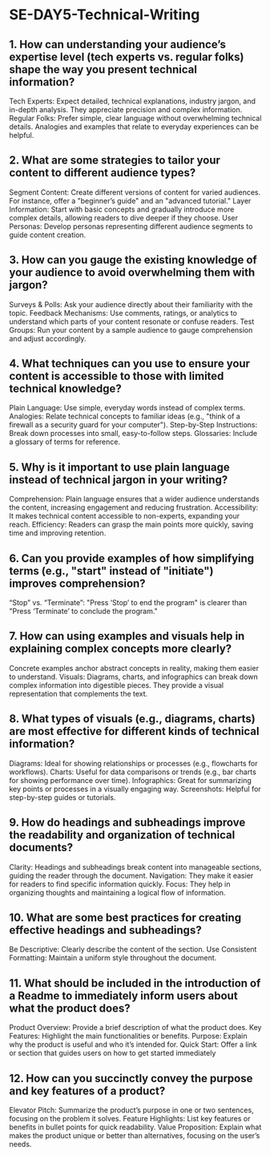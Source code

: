 # SE-DAY5-Technical-Writing
## 1. How can understanding your audience’s expertise level (tech experts vs. regular folks) shape the way you present technical information?
Tech Experts: Expect detailed, technical explanations, industry jargon, and in-depth analysis. They appreciate precision and complex information.
Regular Folks: Prefer simple, clear language without overwhelming technical details. Analogies and examples that relate to everyday experiences can be helpful.

## 2. What are some strategies to tailor your content to different audience types?
Segment Content: Create different versions of content for varied audiences. For instance, offer a "beginner’s guide" and an "advanced tutorial."
Layer Information: Start with basic concepts and gradually introduce more complex details, allowing readers to dive deeper if they choose.
User Personas: Develop personas representing different audience segments to guide content creation.

## 3. How can you gauge the existing knowledge of your audience to avoid overwhelming them with jargon?
Surveys & Polls: Ask your audience directly about their familiarity with the topic.
Feedback Mechanisms: Use comments, ratings, or analytics to understand which parts of your content resonate or confuse readers.
Test Groups: Run your content by a sample audience to gauge comprehension and adjust accordingly.

## 4. What techniques can you use to ensure your content is accessible to those with limited technical knowledge?
Plain Language: Use simple, everyday words instead of complex terms.
Analogies: Relate technical concepts to familiar ideas (e.g., "think of a firewall as a security guard for your computer").
Step-by-Step Instructions: Break down processes into small, easy-to-follow steps.
Glossaries: Include a glossary of terms for reference.

## 5. Why is it important to use plain language instead of technical jargon in your writing?
Comprehension: Plain language ensures that a wider audience understands the content, increasing engagement and reducing frustration.
Accessibility: It makes technical content accessible to non-experts, expanding your reach.
Efficiency: Readers can grasp the main points more quickly, saving time and improving retention.

## 6. Can you provide examples of how simplifying terms (e.g., "start" instead of "initiate") improves comprehension?
“Stop” vs. “Terminate”: "Press ‘Stop’ to end the program" is clearer than "Press ‘Terminate’ to conclude the program."

## 7. How can using examples and visuals help in explaining complex concepts more clearly?
 Concrete examples anchor abstract concepts in reality, making them easier to understand.
Visuals: Diagrams, charts, and infographics can break down complex information into digestible pieces. They provide a visual representation that complements the text.

## 8. What types of visuals (e.g., diagrams, charts) are most effective for different kinds of technical information?
Diagrams: Ideal for showing relationships or processes (e.g., flowcharts for workflows).
Charts: Useful for data comparisons or trends (e.g., bar charts for showing performance over time).
Infographics: Great for summarizing key points or processes in a visually engaging way.
Screenshots: Helpful for step-by-step guides or tutorials.

## 9. How do headings and subheadings improve the readability and organization of technical documents?
Clarity: Headings and subheadings break content into manageable sections, guiding the reader through the document.
Navigation: They make it easier for readers to find specific information quickly.
Focus: They help in organizing thoughts and maintaining a logical flow of information.

## 10. What are some best practices for creating effective headings and subheadings?
Be Descriptive: Clearly describe the content of the section.
Use Consistent Formatting: Maintain a uniform style throughout the document.

## 11. What should be included in the introduction of a Readme to immediately inform users about what the product does?
Product Overview: Provide a brief description of what the product does.
Key Features: Highlight the main functionalities or benefits.
Purpose: Explain why the product is useful and who it’s intended for.
Quick Start: Offer a link or section that guides users on how to get started immediately

## 12. How can you succinctly convey the purpose and key features of a product?
Elevator Pitch: Summarize the product’s purpose in one or two sentences, focusing on the problem it solves.
Feature Highlights: List key features or benefits in bullet points for quick readability.
Value Proposition: Explain what makes the product unique or better than alternatives, focusing on the user’s needs.
